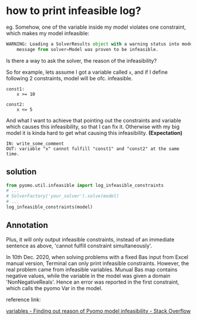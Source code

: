 # how to print infeasible log?

eg. Somehow, one of the variable inside my model violates one constraint, which makes my model infeasible:

```python
WARNING: Loading a SolverResults object with a warning status into model=xxxx;
    message from solver=Model was proven to be infeasible.
```

Is there a way to ask the solver, the reason of the infeasibility?

So for example, lets assume I got a variable called `x`, and if I define following 2 constraints, model will be ofc. infeasible.

```
const1:
    x >= 10

const2:
    x <= 5
```

And what I want to achieve that pointing out the constraints and variable which causes this infeasibility, so that I can fix it. Otherwise with my big model it is kinda hard to get what causing this infeasibility. **(Expectation)**

```
IN: write_some_comment
OUT: variable "x" cannot fulfill "const1" and "const2" at the same time.
```

## solution

```python
from pyomo.util.infeasible import log_infeasible_constraints
# ...
# SolverFactory('your_solver').solve(model)
# ...
log_infeasible_constraints(model)
```

## Annotation

Plus, it will only output infeasible constraints, instead of an immediate sentence as above, 'cannot fulfill constraint simultaneously'. 

In 10th Dec. 2020, when solving problems with a fixed Bas input from Excel manual version, Terminal can only print infeasible constraints. However, the real problem came from infeasible variables. Munual Bas map contains negative values, while the variable in the model was given a domain 'NonNegativeReals'. Hence an error was reported in the first constraint, which calls the pyomo Var in the model.

reference link:

[variables - Finding out reason of Pyomo model infeasibility - Stack Overflow](https://stackoverflow.com/questions/51044262/finding-out-reason-of-pyomo-model-infeasibility)
